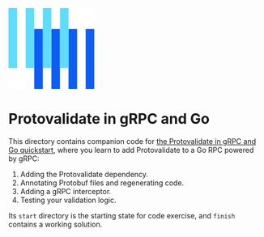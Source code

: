 ![The Buf logo](https://raw.githubusercontent.com/bufbuild/protovalidate/main/.github/buf-logo.svg)

# Protovalidate in gRPC and Go

This directory contains companion code for [the Protovalidate in gRPC and Go quickstart][documentation], where you learn to add Protovalidate to a Go RPC powered by gRPC:

1. Adding the Protovalidate dependency.
2. Annotating Protobuf files and regenerating code.
3. Adding a gRPC interceptor.
4. Testing your validation logic.

Its `start` directory is the starting state for code exercise, and `finish` contains a working solution.

[documentation]: https://buf.build/docs/protovalidate/how-to/grpc-go/
